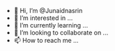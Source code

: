 - 👋 Hi, I’m @Junaidnasrin
- 👀 I’m interested in ...
- 🌱 I’m currently learning ...
- 💞️ I’m looking to collaborate on ...
- 📫 How to reach me ...

<!---
Junaidnasrin/Junaidnasrin is a ✨ special ✨ repository because its `README.md` (this file) appears on your GitHub profile.
You can click the Preview link to take a look at your changes.
--->
